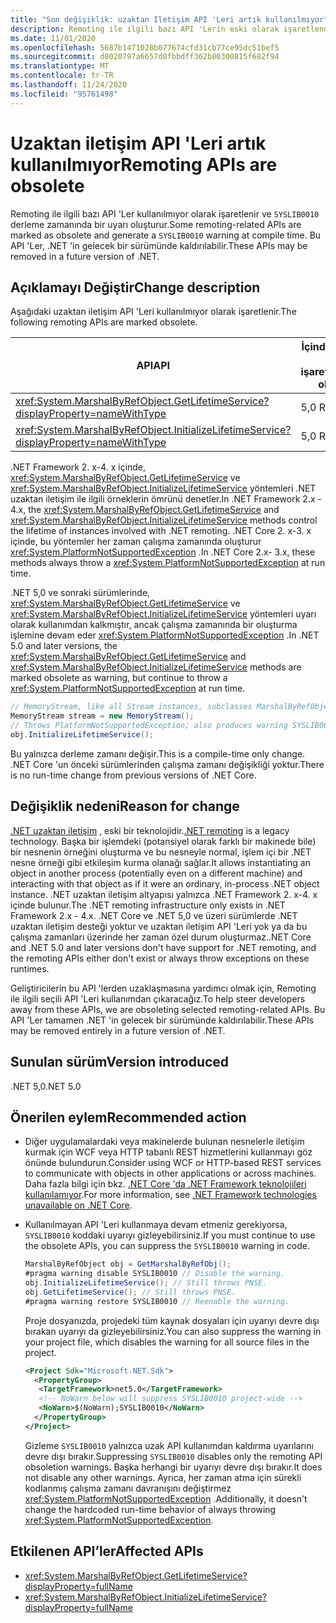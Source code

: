 ```yaml
---
title: "Son değişiklik: uzaktan Iletişim API 'Leri artık kullanılmıyor"
description: Remoting ile ilgili bazı API 'Lerin eski olarak işaretlendikleri ve özel bir tanılama KIMLIĞIYLE uyarı oluşturulduğu çekirdek .NET kitaplıklarında .NET 5,0 'in son değişikliği hakkında bilgi edinin.
ms.date: 11/01/2020
ms.openlocfilehash: 5687b1471028b077674cfd31cb77ce95dc51bef5
ms.sourcegitcommit: d8020797a6657d0fbbdff362b80300815f682f94
ms.translationtype: MT
ms.contentlocale: tr-TR
ms.lasthandoff: 11/24/2020
ms.locfileid: "95761498"
---
```

# <a name="remoting-apis-are-obsolete"></a><span data-ttu-id="84e1f-103">Uzaktan iletişim API 'Leri artık kullanılmıyor</span><span class="sxs-lookup"><span data-stu-id="84e1f-103">Remoting APIs are obsolete</span></span>

<span data-ttu-id="84e1f-104">Remoting ile ilgili bazı API 'Ler kullanılmıyor olarak işaretlenir ve `SYSLIB0010` derleme zamanında bir uyarı oluşturur.</span><span class="sxs-lookup"><span data-stu-id="84e1f-104">Some remoting-related APIs are marked as obsolete and generate a `SYSLIB0010` warning at compile time.</span></span> <span data-ttu-id="84e1f-105">Bu API 'Ler, .NET 'in gelecek bir sürümünde kaldırılabilir.</span><span class="sxs-lookup"><span data-stu-id="84e1f-105">These APIs may be removed in a future version of .NET.</span></span>

## <a name="change-description"></a><span data-ttu-id="84e1f-106">Açıklamayı Değiştir</span><span class="sxs-lookup"><span data-stu-id="84e1f-106">Change description</span></span>

<span data-ttu-id="84e1f-107">Aşağıdaki uzaktan iletişim API 'Leri kullanılmıyor olarak işaretlenir.</span><span class="sxs-lookup"><span data-stu-id="84e1f-107">The following remoting APIs are marked obsolete.</span></span>

| <span data-ttu-id="84e1f-108">API</span><span class="sxs-lookup"><span data-stu-id="84e1f-108">API</span></span> | <span data-ttu-id="84e1f-109">İçinde kullanılmıyor olarak işaretlendi...</span><span class="sxs-lookup"><span data-stu-id="84e1f-109">Marked obsolete in...</span></span> |
| - | - |
| <xref:System.MarshalByRefObject.GetLifetimeService?displayProperty=nameWithType> | <span data-ttu-id="84e1f-110">5,0 RC1</span><span class="sxs-lookup"><span data-stu-id="84e1f-110">5.0 RC1</span></span> |
| <xref:System.MarshalByRefObject.InitializeLifetimeService?displayProperty=nameWithType> | <span data-ttu-id="84e1f-111">5,0 RC1</span><span class="sxs-lookup"><span data-stu-id="84e1f-111">5.0 RC1</span></span> |

<span data-ttu-id="84e1f-112">.NET Framework 2. x-4. x içinde, <xref:System.MarshalByRefObject.GetLifetimeService> ve <xref:System.MarshalByRefObject.InitializeLifetimeService> yöntemleri .NET uzaktan iletişim ile ilgili örneklerin ömrünü denetler.</span><span class="sxs-lookup"><span data-stu-id="84e1f-112">In .NET Framework 2.x - 4.x, the <xref:System.MarshalByRefObject.GetLifetimeService> and <xref:System.MarshalByRefObject.InitializeLifetimeService> methods control the lifetime of instances involved with .NET remoting.</span></span> <span data-ttu-id="84e1f-113">.NET Core 2. x-3. x içinde, bu yöntemler her zaman çalışma zamanında oluşturur <xref:System.PlatformNotSupportedException> .</span><span class="sxs-lookup"><span data-stu-id="84e1f-113">In .NET Core 2.x- 3.x, these methods always throw a <xref:System.PlatformNotSupportedException> at run time.</span></span>

<span data-ttu-id="84e1f-114">.NET 5,0 ve sonraki sürümlerinde, <xref:System.MarshalByRefObject.GetLifetimeService> ve <xref:System.MarshalByRefObject.InitializeLifetimeService> yöntemleri uyarı olarak kullanımdan kalkmıştır, ancak çalışma zamanında bir oluşturma işlemine devam eder <xref:System.PlatformNotSupportedException> .</span><span class="sxs-lookup"><span data-stu-id="84e1f-114">In .NET 5.0 and later versions, the <xref:System.MarshalByRefObject.GetLifetimeService> and <xref:System.MarshalByRefObject.InitializeLifetimeService> methods are marked obsolete as warning, but continue to throw a <xref:System.PlatformNotSupportedException> at run time.</span></span>

```csharp
// MemoryStream, like all Stream instances, subclasses MarshalByRefObject.
MemoryStream stream = new MemoryStream();
// Throws PlatformNotSupportedException; also produces warning SYSLIB0010.
obj.InitializeLifetimeService();
```

<span data-ttu-id="84e1f-115">Bu yalnızca derleme zamanı değişir.</span><span class="sxs-lookup"><span data-stu-id="84e1f-115">This is a compile-time only change.</span></span> <span data-ttu-id="84e1f-116">.NET Core 'un önceki sürümlerinden çalışma zamanı değişikliği yoktur.</span><span class="sxs-lookup"><span data-stu-id="84e1f-116">There is no run-time change from previous versions of .NET Core.</span></span>

## <a name="reason-for-change"></a><span data-ttu-id="84e1f-117">Değişiklik nedeni</span><span class="sxs-lookup"><span data-stu-id="84e1f-117">Reason for change</span></span>

<span data-ttu-id="84e1f-118">[.NET uzaktan iletişim](/previous-versions/dotnet/netframework-1.1/kwdt6w2k(v=vs.71)) , eski bir teknolojidir.</span><span class="sxs-lookup"><span data-stu-id="84e1f-118">[.NET remoting](/previous-versions/dotnet/netframework-1.1/kwdt6w2k(v=vs.71)) is a legacy technology.</span></span> <span data-ttu-id="84e1f-119">Başka bir işlemdeki (potansiyel olarak farklı bir makinede bile) bir nesnenin örneğini oluşturma ve bu nesneyle normal, işlem içi bir .NET nesne örneği gibi etkileşim kurma olanağı sağlar.</span><span class="sxs-lookup"><span data-stu-id="84e1f-119">It allows instantiating an object in another process (potentially even on a different machine) and interacting with that object as if it were an ordinary, in-process .NET object instance.</span></span> <span data-ttu-id="84e1f-120">.NET uzaktan iletişim altyapısı yalnızca .NET Framework 2. x-4. x içinde bulunur.</span><span class="sxs-lookup"><span data-stu-id="84e1f-120">The .NET remoting infrastructure only exists in .NET Framework 2.x - 4.x.</span></span> <span data-ttu-id="84e1f-121">.NET Core ve .NET 5,0 ve üzeri sürümlerde .NET uzaktan iletişim desteği yoktur ve uzaktan iletişim API 'Leri yok ya da bu çalışma zamanları üzerinde her zaman özel durum oluşturmaz.</span><span class="sxs-lookup"><span data-stu-id="84e1f-121">.NET Core and .NET 5.0 and later versions don't have support for .NET remoting, and the remoting APIs either don't exist or always throw exceptions on these runtimes.</span></span>

<span data-ttu-id="84e1f-122">Geliştiricilerin bu API 'lerden uzaklaşmasına yardımcı olmak için, Remoting ile ilgili seçili API 'Leri kullanımdan çıkaracağız.</span><span class="sxs-lookup"><span data-stu-id="84e1f-122">To help steer developers away from these APIs, we are obsoleting selected remoting-related APIs.</span></span> <span data-ttu-id="84e1f-123">Bu API 'Ler tamamen .NET 'in gelecek bir sürümünde kaldırılabilir.</span><span class="sxs-lookup"><span data-stu-id="84e1f-123">These APIs may be removed entirely in a future version of .NET.</span></span>

## <a name="version-introduced"></a><span data-ttu-id="84e1f-124">Sunulan sürüm</span><span class="sxs-lookup"><span data-stu-id="84e1f-124">Version introduced</span></span>

<span data-ttu-id="84e1f-125">.NET 5,0</span><span class="sxs-lookup"><span data-stu-id="84e1f-125">.NET 5.0</span></span>

## <a name="recommended-action"></a><span data-ttu-id="84e1f-126">Önerilen eylem</span><span class="sxs-lookup"><span data-stu-id="84e1f-126">Recommended action</span></span>

- <span data-ttu-id="84e1f-127">Diğer uygulamalardaki veya makinelerde bulunan nesnelerle iletişim kurmak için WCF veya HTTP tabanlı REST hizmetlerini kullanmayı göz önünde bulundurun.</span><span class="sxs-lookup"><span data-stu-id="84e1f-127">Consider using WCF or HTTP-based REST services to communicate with objects in other applications or across machines.</span></span> <span data-ttu-id="84e1f-128">Daha fazla bilgi için bkz. [.NET Core 'da .NET Framework teknolojileri kullanılamıyor](../../../porting/net-framework-tech-unavailable.md).</span><span class="sxs-lookup"><span data-stu-id="84e1f-128">For more information, see [.NET Framework technologies unavailable on .NET Core](../../../porting/net-framework-tech-unavailable.md).</span></span>

- <span data-ttu-id="84e1f-129">Kullanılmayan API 'Leri kullanmaya devam etmeniz gerekiyorsa, `SYSLIB0010` koddaki uyarıyı gizleyebilirsiniz.</span><span class="sxs-lookup"><span data-stu-id="84e1f-129">If you must continue to use the obsolete APIs, you can suppress the `SYSLIB0010` warning in code.</span></span>

  ```csharp
  MarshalByRefObject obj = GetMarshalByRefObj();
  #pragma warning disable SYSLIB0010 // Disable the warning.
  obj.InitializeLifetimeService(); // Still throws PNSE.
  obj.GetLifetimeService(); // Still throws PNSE.
  #pragma warning restore SYSLIB0010 // Reenable the warning.
  ```

  <span data-ttu-id="84e1f-130">Proje dosyanızda, projedeki tüm kaynak dosyaları için uyarıyı devre dışı bırakan uyarıyı da gizleyebilirsiniz.</span><span class="sxs-lookup"><span data-stu-id="84e1f-130">You can also suppress the warning in your project file, which disables the warning for all source files in the project.</span></span>

  ```xml
  <Project Sdk="Microsoft.NET.Sdk">
    <PropertyGroup>
     <TargetFramework>net5.0</TargetFramework>
     <!-- NoWarn below will suppress SYSLIB0010 project-wide -->
     <NoWarn>$(NoWarn);SYSLIB0010</NoWarn>
    </PropertyGroup>
  </Project>
  ```

  <span data-ttu-id="84e1f-131">Gizleme `SYSLIB0010` yalnızca uzak API kullanımdan kaldırma uyarılarını devre dışı bırakır.</span><span class="sxs-lookup"><span data-stu-id="84e1f-131">Suppressing `SYSLIB0010` disables only the remoting API obsoletion warnings.</span></span> <span data-ttu-id="84e1f-132">Başka herhangi bir uyarıyı devre dışı bırakır.</span><span class="sxs-lookup"><span data-stu-id="84e1f-132">It does not disable any other warnings.</span></span> <span data-ttu-id="84e1f-133">Ayrıca, her zaman atma için sürekli kodlanmış çalışma zamanı davranışını değiştirmez <xref:System.PlatformNotSupportedException> .</span><span class="sxs-lookup"><span data-stu-id="84e1f-133">Additionally, it doesn't change the hardcoded run-time behavior of always throwing <xref:System.PlatformNotSupportedException>.</span></span>

## <a name="affected-apis"></a><span data-ttu-id="84e1f-134">Etkilenen API’ler</span><span class="sxs-lookup"><span data-stu-id="84e1f-134">Affected APIs</span></span>

- <xref:System.MarshalByRefObject.GetLifetimeService?displayProperty=fullName>
- <xref:System.MarshalByRefObject.InitializeLifetimeService?displayProperty=fullName>

<!--

#### Category

Core .NET libraries

### Affected APIs

- `M:System.MarshalByRefObject.GetLifetimeService`
- `M:System.MarshalByRefObject.InitializeLifetimeService`

-->
